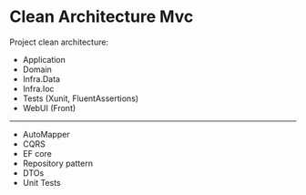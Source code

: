 # Clean Architecture Mvc
Project clean architecture:
- Application
- Domain
- Infra.Data
- Infra.Ioc
- Tests (Xunit, FluentAssertions)
- WebUI (Front)
---
- AutoMapper
- CQRS
- EF core
- Repository pattern
- DTOs
- Unit Tests
